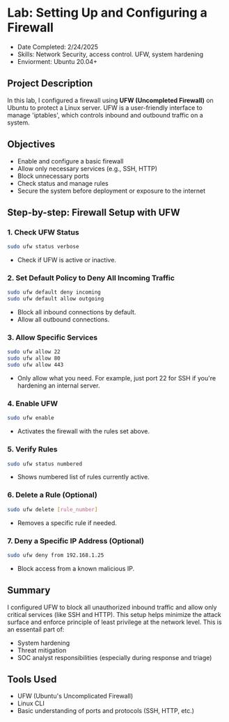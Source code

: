 # Lab: Setting Up and Configuring a Firewall
- Date Completed: 2/24/2025
- Skills: Network Security, access control. UFW, system hardening
- Enviorment: Ubuntu 20.04+

## Project Description
In this lab, I configured a firewall using **UFW (Uncompleted Firewall)** on Ubuntu to protect a Linux server. UFW is a user-friendly interface to manage 'iptables', which controls inbound and outbound traffic on a system.

## Objectives 
- Enable and configure a basic firewall
- Allow only necessary services (e.g., SSH, HTTP)
- Block unnecessary ports
- Check status and manage rules
- Secure the system before deployment or exposure to the internet

## Step-by-step: Firewall Setup with UFW
### 1. **Check UFW Status**
```bash
sudo ufw status verbose
```
- Check if UFW is active or inactive.

### 2. Set Default Policy to Deny All Incoming Traffic
```bash
sudo ufw default deny incoming
sudo ufw default allow outgoing
```
- Block all inbound connections by default.
- Allow all outbound connections.

### 3. Allow Specific Services
```bash
sudo ufw allow 22
sudo ufw allow 80
sudo ufw allow 443
```
- Only allow what you need. For example, just port 22 for SSH if you're hardening an internal server.

### 4. Enable UFW 
```bash
sudo ufw enable
```
- Activates the firewall with the rules set above.

### 5. Verify Rules
```bash
sudo ufw status numbered
```
- Shows numbered list of rules currently active.

### 6. Delete a Rule (Optional)
```bash
sudo ufw delete [rule_number]
```
- Removes a specific rule if needed.

### 7. Deny a Specific IP Address (Optional)
```bash
sudo ufw deny from 192.168.1.25
```
- Block access from a known malicious IP.

## Summary 
I configured UFW to block all unauthorized inbound traffic and allow only critical services (like SSH and HTTP). This setup helps minimize the attack surface and enforce principle of least privilege at the network level.
This is an essentail part of:
- System hardening
- Threat mitigation
- SOC analyst responsibilities (especially during response and triage)

## Tools Used
- UFW (Ubuntu's Uncomplicated Firewall)
- Linux CLI
- Basic understanding of ports and protocols (SSH, HTTP, etc.)
